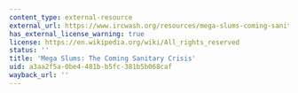 ```yaml
---
content_type: external-resource
external_url: https://www.ircwash.org/resources/mega-slums-coming-sanitary-crisis
has_external_license_warning: true
license: https://en.wikipedia.org/wiki/All_rights_reserved
status: ''
title: 'Mega Slums: The Coming Sanitary Crisis'
uid: a3aa2f5a-0be4-481b-b5fc-381b5b068caf
wayback_url: ''
---
```

